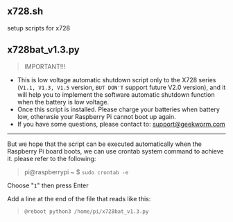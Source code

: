 ## x728.sh
setup scripts for x728

## x728bat_v1.3.py
 >IMPORTANT!!!
 
* This is low voltage automatic shutdown script only to the X728 series (`V1.1, V1.3, V1.5` version, `BUT DON'T` support future V2.0 version), and it will help you to implement the software automatic shutdown function when the battery is low voltage.
* Once this script is installed. Please charge your batteries when battery low, otherwsie your Raspberry Pi cannot boot up again.
* If you have some questions, please contact to: support@geekworm.com
---
But we hope that the script can be executed automatically when the Raspberry Pi board boots, we can use crontab system command to achieve it. please refer to the following:

>pi@raspberrypi ~ $  `sudo crontab -e` 
 
 Choose "`1`" then press Enter

 Add a line at the end of the file that reads like this:
 
>`@reboot python3 /home/pi/x728bat_v1.3.py`
  

